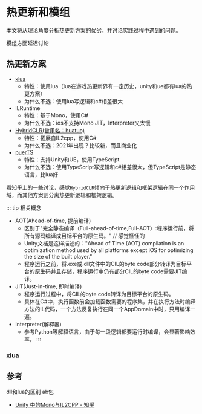 # 热更新和模组

本文将从理论角度分析热更新方案的优劣，并讨论实践过程中遇到的问题。

模组方面延迟讨论

## 热更新方案

- [xlua](https://github.com/Tencent/xLua)
    - 特性：使用lua（lua在游戏热更新界有一定历史，unity和ue都有lua的热更方案）
    - 为什么不选：使用lua写逻辑和c#相差很大
- ILRuntime
    - 特性：基于Mono，使用C#
    - 为什么不选：ios不支持Mono JIT，Interpreter又太慢
- [HybridCLR(曾用名：huatuo)](https://github.com/focus-creative-games/hybridclr)
    - 特性：拓展自IL2cpp，使用C#
    - 为什么不选：2021年出现？比较新，而且商业化
- [puerTS](https://github.com/Tencent/puerts)
    - 特性：支持Unity和UE，使用TypeScript
    - 为什么不选：使用TypeScript写逻辑和c#相差很大，但TypeScript是静态语言，比lua好

看知乎上的一些讨论，感觉`HybridCLR`倾向于热更新逻辑和框架逻辑在同一个作用域，而其他方案则分离热更新逻辑和框架逻辑。



::: tip 相关概念 
- AOT(Ahead-of-time, 提前编译)
    - 区别于"完全静态编译（Full-ahead-of-time,Full-AOT）:程序运行前，将所有源码编译成目标平台的原生码。" // 感觉怪怪的
    - Unity文档是这样描述的："Ahead of Time (AOT) compilation is an optimization method used by all platforms except iOS for optimizing the size of the built player."
    - 程序运行之前，将.exe或.dll文件中的CIL的byte code部分转译为目标平台的原生码并且存储，程序运行中仍有部分CIL的byte code需要JIT编译。
- JIT(Just-in-time, 即时编译)
    - 程序运行过程中，将CIL的byte code转译为目标平台的原生码。
    - 具体在C#中，执行函数前会加载函数需要的程序集，并在执行方法时编译方法的IL代码，一个方法反复执行在同一个AppDomain中时，只用编译一遍。
- Interpreter(解释器)
    - 参考Python等解释语言，由于每一段逻辑都要运行时编译，会显著影响效率。
:::

### xlua

## 参考
dll和lua的区别
ab包
- [Unity 中的Mono与IL2CPP - 知乎](https://zhuanlan.zhihu.com/p/663371215)